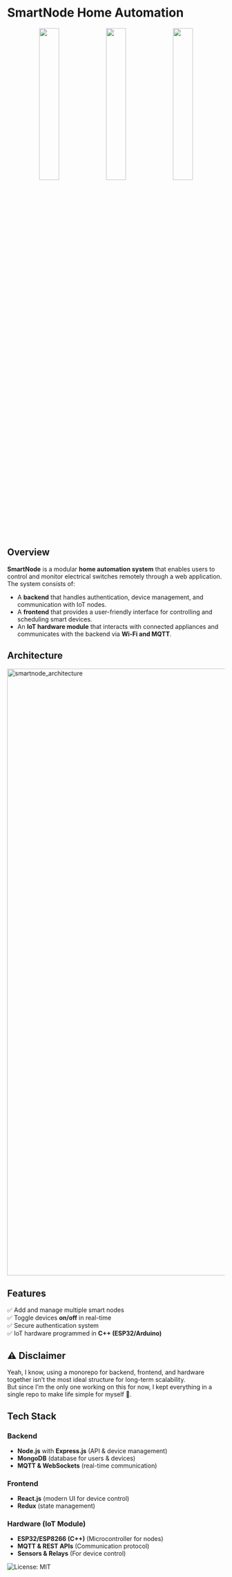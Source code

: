 # **SmartNode Home Automation**  



<p align="center">
  <img src="https://github.com/user-attachments/assets/d19b8c4c-4ecd-4a22-aeea-10160dbf105c" width="30%" />
  <img src="https://github.com/user-attachments/assets/2853caf2-71ac-4526-b536-c78e6f04062a" width="30%" />
  <img src="https://github.com/user-attachments/assets/45d34e76-cbe0-4cb5-b58f-eccf8c7524aa" width="30%" />
</p>


## **Overview**  
**SmartNode** is a modular **home automation system** that enables users to control and monitor electrical switches remotely through a web application. The system consists of:  
- A **backend** that handles authentication, device management, and communication with IoT nodes.  
- A **frontend** that provides a user-friendly interface for controlling and scheduling smart devices.  
- An **IoT hardware module** that interacts with connected appliances and communicates with the backend via **Wi-Fi and MQTT**.

## **Architecture**  
<img width="913" height="1403" alt="smartnode_architecture" src="https://github.com/user-attachments/assets/17e5b44a-08f5-4bf2-800e-68b8b3cc84b4" />

## **Features**  
✅ Add and manage multiple smart nodes  
✅ Toggle devices **on/off** in real-time  
✅ Secure authentication system  
✅ IoT hardware programmed in **C++ (ESP32/Arduino)**  
<!-- ✅ Set **schedules** for automated control  -->
<!--  ✅ View **analytics** on device usage and status  -->

## ⚠️ Disclaimer  

Yeah, I know, using a monorepo for backend, frontend, and hardware together isn’t the most ideal structure for long-term scalability.  
But since I’m the only one working on this for now, I kept everything in a single repo to make life simple for myself 🌚.  

## **Tech Stack**  

### **Backend**  
- **Node.js** with **Express.js** (API & device management)  
- **MongoDB** (database for users & devices)  
- **MQTT & WebSockets** (real-time communication)  

### **Frontend**  
- **React.js** (modern UI for device control)  
- **Redux** (state management)  
<!--  - **TailwindCSS** (responsive styling)  -->

### **Hardware (IoT Module)**  
- **ESP32/ESP8266 (C++)** (Microcontroller for nodes)  
- **MQTT & REST APIs** (Communication protocol)  
- **Sensors & Relays** (For device control)  

![License: MIT](https://img.shields.io/badge/License-MIT-blue.svg)

